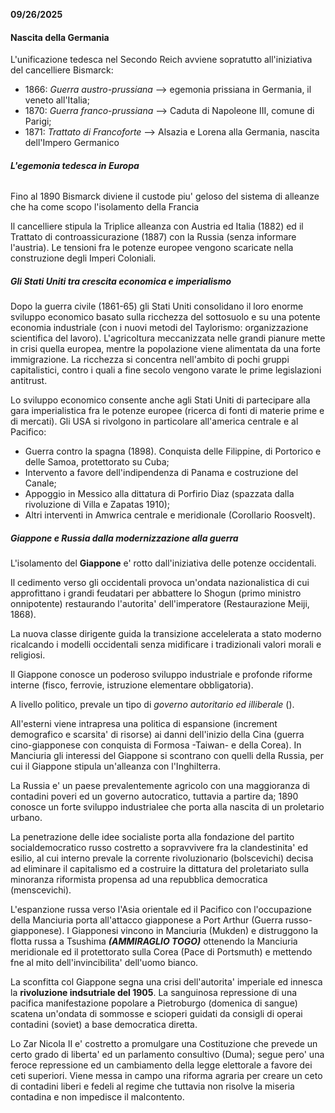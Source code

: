 **09/26/2025**

#### **Nascita della Germania**

L'unificazione tedesca nel Secondo Reich avviene sopratutto all'iniziativa del cancelliere Bismarck:

* 1866: *Guerra austro-prussiana* --> egemonia prissiana in Germania, il veneto all'Italia;
* 1870: *Guerra franco-prussiana* --> Caduta di Napoleone III, comune di Parigi;
* 1871: *Trattato di Francoforte* --> Alsazia e Lorena alla Germania, nascita dell'Impero Germanico



###### **L'egemonia tedesca in Europa**

Fino al 1890 Bismarck diviene il custode piu' geloso del sistema di alleanze che ha come scopo l'isolamento della Francia

Il cancelliere stipula la Triplice alleanza con Austria ed Italia (1882) ed il Trattato di controassicurazione (1887) con la Russia (senza informare l'austria). Le tensioni fra le potenze europee vengono scaricate nella construzione degli Imperi Coloniali.





##### ***Gli Stati Uniti tra crescita economica e imperialismo***

Dopo la guerra civile (1861-65) gli Stati Uniti consolidano il loro enorme sviluppo economico basato sulla ricchezza del sottosuolo e su una potente economia industriale (con i nuovi metodi del Taylorismo: organizzazione scientifica del lavoro). L'agricoltura meccanizzata nelle grandi pianure mette in crisi quella europea, mentre la popolazione viene alimentata da una forte immigrazione. La ricchezza si concentra nell'ambito di pochi gruppi capitalistici, contro i quali a fine secolo vengono varate le prime legislazioni antitrust.



Lo sviluppo economico consente anche agli Stati Uniti di partecipare alla gara imperialistica fra le potenze europee (ricerca di fonti di materie prime e di mercati). Gli USA si rivolgono in particolare all'america centrale e al Pacifico:

* Guerra contro la spagna (1898). Conquista delle Filippine, di Portorico e delle Samoa, protettorato su Cuba;
* Intervento a favore dell'indipendenza di Panama e costruzione del Canale;
* Appoggio in Messico alla dittatura di Porfirio Diaz (spazzata dalla rivoluzione di Villa e Zapatas 1910);
* Altri interventi in Amwrica centrale e meridionale (Corollario Roosvelt).





##### ***Giappone e Russia dalla modernizzazione alla guerra***

L'isolamento del **Giappone** e' rotto dall'iniziativa delle potenze occidentali.

Il cedimento verso gli occidentali provoca un'ondata nazionalistica di cui approfittano i grandi feudatari per abbattere lo Shogun (primo ministro onnipotente) restaurando l'autorita' dell'imperatore (Restaurazione Meiji, 1868).

La nuova classe dirigente guida la transizione accelelerata a stato moderno ricalcando i modelli occidentali senza midificare i tradizionali valori morali e religiosi.

Il Giappone conosce un poderoso sviluppo industriale e profonde riforme interne (fisco, ferrovie, istruzione elementare obbligatoria).

A livello politico, prevale un tipo di *governo autoritario ed illiberale* ().

All'esterni viene intrapresa una politica di espansione (increment demografico e scarsita' di risorse) ai danni dell'inizio della Cina (guerra cino-giapponese con conquista di Formosa -Taiwan- e della Corea). In Manciuria gli interessi del Giappone si scontrano con quelli della Russia, per cui il Giappone stipula un'alleanza con l'Inghilterra.

La Russia e' un paese prevalentemente agricolo con una maggioranza di contadini poveri ed un governo autocratico, tuttavia a partire da; 1890 conosce un forte sviluppo industrialee che porta alla nascita di un proletario urbano.

La penetrazione delle idee socialiste porta alla fondazione del partito socialdemocratico russo costretto a sopravvivere fra la clandestinita' ed esilio, al cui interno prevale la corrente rivoluzionario (bolscevichi) decisa ad eliminare il capitalismo ed a costruire la dittatura del proletariato sulla minoranza riformista propensa ad una repubblica democratica (menscevichi).

L'espanzione russa verso l'Asia orientale ed il Pacifico con l'occupazione della Manciuria porta all'attacco giapponese a Port Arthur (Guerra russo-giapponese). I Giapponesi vincono in Manciuria (Mukden) e distruggono la flotta russa a Tsushima ***(AMMIRAGLIO TOGO)*** ottenendo la Manciuria meridionale ed il protettorato sulla Corea (Pace di Portsmuth) e mettendo fne al mito dell'invincibilita' dell'uomo bianco.

La sconfitta col Giappone segna una crisi dell'autorita' imperiale ed innesca la **rivoluzione indsutriale del 1905**. La sanguinosa repressione di una pacifica manifestazione popolare a Pietroburgo (domenica di sangue) scatena un'ondata di sommosse e scioperi guidati da consigli di operai contadini (soviet) a base democratica diretta.

Lo Zar Nicola II e' costretto a promulgare una Costituzione che prevede un certo grado di liberta' ed un parlamento consultivo (Duma); segue pero' una feroce repressione ed un cambiamento della legge elettorale a favore dei ceti superiori. Viene messa in campo una riforma agraria per creare un ceto di contadini liberi e fedeli al regime che tuttavia non risolve la miseria contadina e non impedisce il malcontento.







































